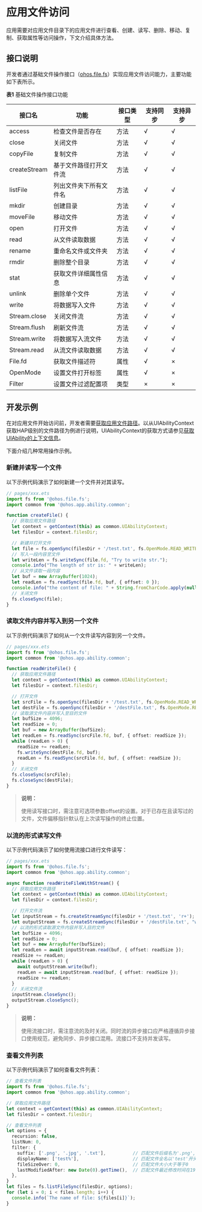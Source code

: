 # 应用文件访问

应用需要对应用文件目录下的应用文件进行查看、创建、读写、删除、移动、复制、获取属性等访问操作，下文介绍具体方法。

## 接口说明

开发者通过基础文件操作接口（[ohos.file.fs](../reference/apis/js-apis-file-fs.md)）实现应用文件访问能力，主要功能如下表所示。

**表1** 基础文件操作接口功能

| 接口名 | 功能 | 接口类型 | 支持同步 | 支持异步 | 
| -------- | -------- | -------- | -------- | -------- |
| access | 检查文件是否存在 | 方法 | √ | √ | 
| close | 关闭文件 | 方法 | √ | √ | 
| copyFile | 复制文件 | 方法 | √ | √ | 
| createStream | 基于文件路径打开文件流 | 方法 | √ | √ | 
| listFile | 列出文件夹下所有文件名 | 方法 | √ | √ | 
| mkdir | 创建目录 | 方法 | √ | √ | 
| moveFile | 移动文件 | 方法 | √ | √ | 
| open | 打开文件 | 方法 | √ | √ | 
| read | 从文件读取数据 | 方法 | √ | √ | 
| rename | 重命名文件或文件夹 | 方法 | √ | √ | 
| rmdir | 删除整个目录 | 方法 | √ | √ | 
| stat | 获取文件详细属性信息 | 方法 | √ | √ | 
| unlink | 删除单个文件 | 方法 | √ | √ | 
| write | 将数据写入文件 | 方法 | √ | √ | 
| Stream.close | 关闭文件流 | 方法 | √ | √ | 
| Stream.flush | 刷新文件流 | 方法 | √ | √ | 
| Stream.write | 将数据写入流文件 | 方法 | √ | √ | 
| Stream.read | 从流文件读取数据 | 方法 | √ | √ | 
| File.fd | 获取文件描述符 | 属性 | √ | × | 
| OpenMode | 设置文件打开标签 | 属性 | √ | × | 
| Filter | 设置文件过滤配置项 | 类型 | × | × | 

## 开发示例

在对应用文件开始访问前，开发者需要[获取应用文件路径](../application-models/application-context-stage.md#获取应用开发路径)。以从UIAbilityContext获取HAP级别的文件路径为例进行说明，UIAbilityContext的获取方式请参见[获取UIAbility的上下文信息](../application-models/uiability-usage.md#获取uiability的上下文信息)。

下面介绍几种常用操作示例。

### 新建并读写一个文件

以下示例代码演示了如何新建一个文件并对其读写。

```ts
// pages/xxx.ets
import fs from '@ohos.file.fs';
import common from '@ohos.app.ability.common';

function createFile() {
  // 获取应用文件路径
  let context = getContext(this) as common.UIAbilityContext;
  let filesDir = context.filesDir;

  // 新建并打开文件
  let file = fs.openSync(filesDir + '/test.txt', fs.OpenMode.READ_WRITE | fs.OpenMode.CREATE);
  // 写入一段内容至文件
  let writeLen = fs.writeSync(file.fd, "Try to write str.");
  console.info("The length of str is: " + writeLen);
  // 从文件读取一段内容
  let buf = new ArrayBuffer(1024);
  let readLen = fs.readSync(file.fd, buf, { offset: 0 });
  console.info("the content of file: " + String.fromCharCode.apply(null, new Uint8Array(buf.slice(0, readLen))));
  // 关闭文件
  fs.closeSync(file);
}
```

### 读取文件内容并写入到另一个文件

  以下示例代码演示了如何从一个文件读写内容到另一个文件。
  
```ts
// pages/xxx.ets
import fs from '@ohos.file.fs';
import common from '@ohos.app.ability.common';

function readWriteFile() {
  // 获取应用文件路径
  let context = getContext(this) as common.UIAbilityContext;
  let filesDir = context.filesDir;

  // 打开文件
  let srcFile = fs.openSync(filesDir + '/test.txt', fs.OpenMode.READ_WRITE);
  let destFile = fs.openSync(filesDir + '/destFile.txt', fs.OpenMode.READ_WRITE | fs.OpenMode.CREATE);
  // 读取源文件内容并写入至目的文件
  let bufSize = 4096;
  let readSize = 0;
  let buf = new ArrayBuffer(bufSize);
  let readLen = fs.readSync(srcFile.fd, buf, { offset: readSize });
  while (readLen > 0) {
    readSize += readLen;
    fs.writeSync(destFile.fd, buf);
    readLen = fs.readSync(srcFile.fd, buf, { offset: readSize });
  }
  // 关闭文件
  fs.closeSync(srcFile);
  fs.closeSync(destFile);
}
```

> **说明：**
>
> 使用读写接口时，需注意可选项参数offset的设置。对于已存在且读写过的文件，文件偏移指针默认在上次读写操作的终止位置。

### 以流的形式读写文件

以下示例代码演示了如何使用流接口进行文件读写：
  
```ts
// pages/xxx.ets
import fs from '@ohos.file.fs';
import common from '@ohos.app.ability.common';

async function readWriteFileWithStream() {
  // 获取应用文件路径
  let context = getContext(this) as common.UIAbilityContext;
  let filesDir = context.filesDir;

  // 打开文件流
  let inputStream = fs.createStreamSync(filesDir + '/test.txt', 'r+');
  let outputStream = fs.createStreamSync(filesDir + '/destFile.txt', "w+");
  // 以流的形式读取源文件内容并写入目的文件
  let bufSize = 4096;
  let readSize = 0;
  let buf = new ArrayBuffer(bufSize);
  let readLen = await inputStream.read(buf, { offset: readSize });
  readSize += readLen;
  while (readLen > 0) {
    await outputStream.write(buf);
    readLen = await inputStream.read(buf, { offset: readSize });
    readSize += readLen;
  }
  // 关闭文件流
  inputStream.closeSync();
  outputStream.closeSync();
}
```

> **说明：**
> 
> 使用流接口时，需注意流的及时关闭。同时流的异步接口应严格遵循异步接口使用规范，避免同步、异步接口混用。流接口不支持并发读写。

### 查看文件列表

以下示例代码演示了如何查看文件列表：

```ts
// 查看文件列表
import fs from '@ohos.file.fs';
import common from '@ohos.app.ability.common';

// 获取应用文件路径
let context = getContext(this) as common.UIAbilityContext;
let filesDir = context.filesDir;

// 查看文件列表
let options = {
  recursion: false,
  listNum: 0,
  filter: {
    suffix: ['.png', '.jpg', '.txt'],          // 匹配文件后缀名为'.png','.jpg','.txt'
    displayName: ['test%'],                    // 匹配文件全名以'test'开头
    fileSizeOver: 0,                           // 匹配文件大小大于等于0
    lastModifiedAfter: new Date(0).getTime(),  // 匹配文件最近修改时间在1970年1月1日之后
  },
}
let files = fs.listFileSync(filesDir, options);
for (let i = 0; i < files.length; i++) {
  console.info(`The name of file: ${files[i]}`);
}
```
